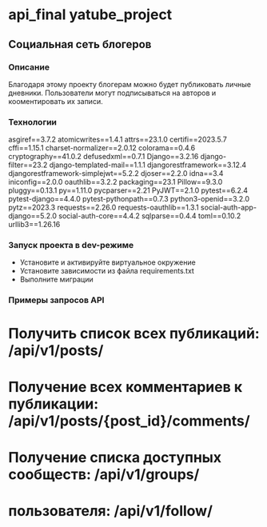 # api_final yatube_project
## Социальная сеть блогеров
### Описание
Благодаря этому проекту блогерам можно будет публиковать личные дневники.
Пользователи могут подписываться на авторов и кооментировать их записи.
### Технологии
asgiref==3.7.2
atomicwrites==1.4.1
attrs==23.1.0
certifi==2023.5.7
cffi==1.15.1
charset-normalizer==2.0.12
colorama==0.4.6
cryptography==41.0.2
defusedxml==0.7.1
Django==3.2.16
django-filter==23.2
django-templated-mail==1.1.1
djangorestframework==3.12.4
djangorestframework-simplejwt==5.2.2
djoser==2.2.0
idna==3.4
iniconfig==2.0.0
oauthlib==3.2.2
packaging==23.1
Pillow==9.3.0
pluggy==0.13.1
py==1.11.0
pycparser==2.21
PyJWT==2.1.0
pytest==6.2.4
pytest-django==4.4.0
pytest-pythonpath==0.7.3
python3-openid==3.2.0
pytz==2023.3
requests==2.26.0
requests-oauthlib==1.3.1
social-auth-app-django==5.2.0
social-auth-core==4.4.2
sqlparse==0.4.4
toml==0.10.2
urllib3==1.26.16
### Запуск проекта в dev-режиме
- Установите и активируйте виртуальное окружение
- Установите зависимости из файла requirements.txt
- Выполните миграции

### Примеры запросов API
# Получить список всех публикаций: /api/v1/posts/
# Получение всех комментариев к публикации: /api/v1/posts/{post_id}/comments/
# Получение списка доступных сообществ: /api/v1/groups/
# пользователя: /api/v1/follow/
